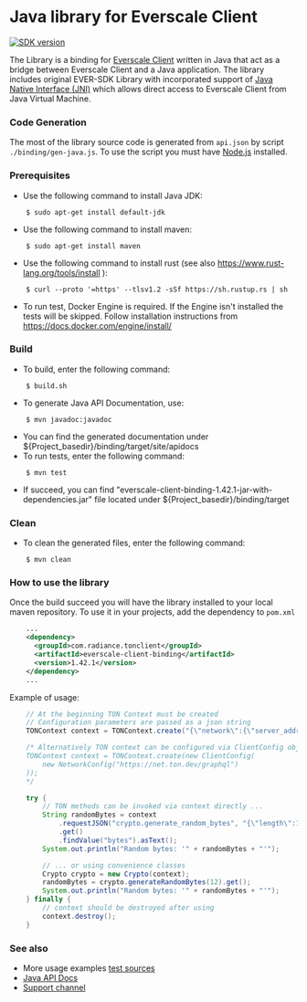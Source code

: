 # Java library for Everscale Client

[![SDK version](https://img.shields.io/badge/Ever%20SDK%20version-1.42.1-green)](https://github.com/tonlabs/TON-SDK/tree/1.42.1)

The Library is a binding for [Everscale Client](https://github.com/tonlabs/EVER-SDK) written in Java
that act as a bridge between Everscale Client and a Java application. The library includes original
EVER-SDK Library with incorporated support of [Java Native Interface (JNI)](https://en.wikipedia.org/wiki/Java_Native_Interface)
which allows direct access to Everscale Client from Java Virtual Machine.

### Code Generation

The most of the library source code is generated from `api.json` by script `./binding/gen-java.js`.
To use the script you must have [Node.js](https://nodejs.org/en/) installed.

### Prerequisites
- Use the following command to install Java JDK:
```
    $ sudo apt-get install default-jdk
```
- Use the following command to install maven:
```
    $ sudo apt-get install maven
```
- Use the following command to install rust (see also https://www.rust-lang.org/tools/install ):
```
    $ curl --proto '=https' --tlsv1.2 -sSf https://sh.rustup.rs | sh
```
- To run test, Docker Engine is required. If the Engine isn't installed the tests will be skipped.
Follow installation instructions from https://docs.docker.com/engine/install/

### Build
- To build, enter the following command:
```
    $ build.sh
```
- To generate Java API Documentation, use:
```
    $ mvn javadoc:javadoc
```
- You can find the generated documentation under ${Project_basedir}/binding/target/site/apidocs
- To run tests, enter the following command:
```
    $ mvn test
```
- If succeed, you can find "everscale-client-binding-1.42.1-jar-with-dependencies.jar" file located under ${Project_basedir}/binding/target


### Clean
- To clean the generated files, enter the following command:
```
    $ mvn clean
```
### How to use the library

Once the build succeed you will have the library installed to your local maven repository.
To use it in your projects, add the dependency to `pom.xml`

```xml
    ...
    <dependency>
      <groupId>com.radiance.tonclient</groupId>
      <artifactId>everscale-client-binding</artifactId>
      <version>1.42.1</version>
    </dependency>
    ...
```

Example of usage:

```java
    // At the beginning TON Context must be created
    // Configuration parameters are passed as a json string
    TONContext context = TONContext.create("{\"network\":{\"server_address\":\"https://net.ton.dev/graphql\"}}");

    /* Alternatively TON context can be configured via ClientConfig object
    TONContext context = TONContext.create(new ClientConfig(
        new NetworkConfig("https://net.ton.dev/graphql")
    ));
    */

    try {
        // TON methods can be invoked via context directly ...
        String randomBytes = context
            .requestJSON("crypto.generate_random_bytes", "{\"length\":12}")
            .get()
            .findValue("bytes").asText();
        System.out.println("Random bytes: '" + randomBytes + "'");

        // ... or using convenience classes
        Crypto crypto = new Crypto(context);
        randomBytes = crypto.generateRandomBytes(12).get();
        System.out.println("Random bytes: '" + randomBytes + "'");
    } finally {
        // context should be destroyed after using
        context.destroy();
    }
```

### See also
- More usage examples [test sources](binding/src/test/java/com/radiance/tonclient/)
- [Java API Docs](apidocs/)
- [Support channel](https://t.me/RADIANCE_TON_SDK)
